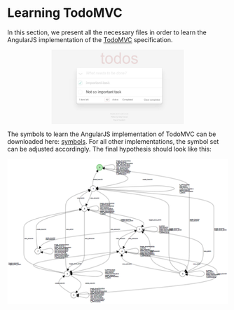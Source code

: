 # Learning TodoMVC

In this section, we present all the necessary files in order to learn the AngularJS implementation of the [TodoMVC](http://todomvc.com/) specification.

<img src="../../../assets/images/examples/todomvc/todomvc.jpg" style="display: block; margin: auto; max-width: 60%">

The symbols to learn the AngularJS implementation of TodoMVC can be downloaded here: [symbols](../../../assets/images/examples/todomvc/todomvc-symbols-angular.json).
For all other implementations, the symbol set can be adjusted accordingly. 
The final hypothesis should look like this:

![Hypothesis](../../../assets/images/examples/todomvc/todomvc-hypothesis-angular.png)